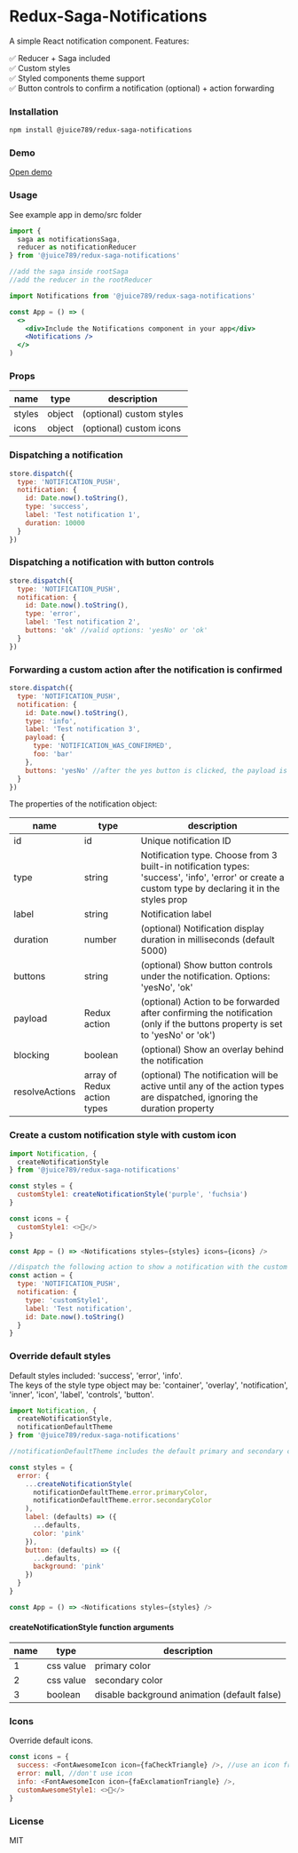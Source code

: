 # Redux-Saga-Notifications

A simple React notification component. Features:

✅ Reducer + Saga included  
✅ Custom styles  
✅ Styled components theme support  
✅ Button controls to confirm a notification (optional) + action forwarding

### Installation

```sh
npm install @juice789/redux-saga-notifications
```

### Demo

<a href="https://juice789.github.io/redux-saga-notifications/">Open demo</a>

### Usage

See example app in demo/src folder

```javascript
import {
  saga as notificationsSaga,
  reducer as notificationReducer
} from '@juice789/redux-saga-notifications'

//add the saga inside rootSaga
//add the reducer in the rootReducer
```

```jsx
import Notifications from '@juice789/redux-saga-notifications'

const App = () => (
  <>
    <div>Include the Notifications component in your app</div>
    <Notifications />
  </>
)
```

### Props

| name   | type   | description              |
| ------ | ------ | ------------------------ |
| styles | object | (optional) custom styles |
| icons  | object | (optional) custom icons  |

### Dispatching a notification

```javascript
store.dispatch({
  type: 'NOTIFICATION_PUSH',
  notification: {
    id: Date.now().toString(),
    type: 'success',
    label: 'Test notification 1',
    duration: 10000
  }
})
```

### Dispatching a notification with button controls

```javascript
store.dispatch({
  type: 'NOTIFICATION_PUSH',
  notification: {
    id: Date.now().toString(),
    type: 'error',
    label: 'Test notification 2',
    buttons: 'ok' //valid options: 'yesNo' or 'ok'
  }
})
```

### Forwarding a custom action after the notification is confirmed

```javascript
store.dispatch({
  type: 'NOTIFICATION_PUSH',
  notification: {
    id: Date.now().toString(),
    type: 'info',
    label: 'Test notification 3',
    payload: {
      type: 'NOTIFICATION_WAS_CONFIRMED',
      foo: 'bar'
    },
    buttons: 'yesNo' //after the yes button is clicked, the payload is dispatched
  }
})
```

The properties of the notification object:

| name           | type                        | description                                                                                                                                         |
| -------------- | --------------------------- | --------------------------------------------------------------------------------------------------------------------------------------------------- |
| id             | id                          | Unique notification ID                                                                                                                              |
| type           | string                      | Notification type. Choose from 3 built-in notification types: 'success', 'info', 'error' or create a custom type by declaring it in the styles prop |
| label          | string                      | Notification label                                                                                                                                  |
| duration       | number                      | (optional) Notification display duration in milliseconds (default 5000)                                                                             |
| buttons        | string                      | (optional) Show button controls under the notification. Options: 'yesNo', 'ok'                                                                      |
| payload        | Redux action                | (optional) Action to be forwarded after confirming the notification (only if the buttons property is set to 'yesNo' or 'ok')                        |
| blocking       | boolean                     | (optional) Show an overlay behind the notification                                                                                                  |
| resolveActions | array of Redux action types | (optional) The notification will be active until any of the action types are dispatched, ignoring the duration property                             |

### Create a custom notification style with custom icon

```javascript
import Notification, {
  createNotificationStyle
} from '@juice789/redux-saga-notifications'

const styles = {
  customStyle1: createNotificationStyle('purple', 'fuchsia')
}

const icons = {
  customStyle1: <>🐼</>
}

const App = () => <Notifications styles={styles} icons={icons} />

//dispatch the following action to show a notification with the custom style:
const action = {
  type: 'NOTIFICATION_PUSH',
  notification: {
    type: 'customStyle1',
    label: 'Test notification',
    id: Date.now().toString()
  }
}
```

### Override default styles

Default styles included: 'success', 'error', 'info'.  
The keys of the style type object may be: 'container', 'overlay', 'notification', 'inner', 'icon', 'label', 'controls', 'button'.

```javascript
import Notification, {
  createNotificationStyle,
  notificationDefaultTheme
} from '@juice789/redux-saga-notifications'

//notificationDefaultTheme includes the default primary and secondary colors of the default styles

const styles = {
  error: {
    ...createNotificationStyle(
      notificationDefaultTheme.error.primaryColor,
      notificationDefaultTheme.error.secondaryColor
    ),
    label: (defaults) => ({
      ...defaults,
      color: 'pink'
    }),
    button: (defaults) => ({
      ...defaults,
      background: 'pink'
    })
  }
}

const App = () => <Notifications styles={styles} />
```

#### createNotificationStyle function arguments

| name | type      | description                                  |
| ---- | --------- | -------------------------------------------- |
| 1    | css value | primary color                                |
| 2    | css value | secondary color                              |
| 3    | boolean   | disable background animation (default false) |

### Icons

Override default icons.

```javascript
const icons = {
  success: <FontAwesomeIcon icon={faCheckTriangle} />, //use an icon from your favourite icon library (font awesome, line awesome etc.)
  error: null, //don't use icon
  info: <FontAwesomeIcon icon={faExclamationTriangle} />,
  customAwesomeStyle1: <>🐼</>
}
```

### License

MIT
